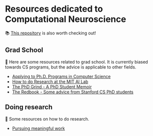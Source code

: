 # Resources dedicated to Computational Neuroscience
📚 [This repository](https://github.com/satpreetsingh/awesome-compneuro) is also worth checking out!

## Grad School
🏫 Here are some resources related to grad school. It is currently biased towards CS programs, but the advice is applicable to other fields. 

- [Applying to Ph.D. Programs in Computer Science](https://www.cs.cmu.edu/~harchol/gradschooltalk.pdf)
- [How to do Research at the MIT AI Lab](https://nn.cs.utexas.edu/advice/mit.ai-research.pdf)
- [The PhD Grind - A PhD Student Memoir](https://github.com/nguyen-td/resources-compneuro/blob/main/res/phd_grind.pdf)
- [The Redbook - Some advice from Stanford CS PhD students](https://github.com/nguyen-td/resources-compneuro/blob/main/res/theredbook.pdf)

## Doing research
🔬 Some resources on how to do research.

- [Pursuing meaningful work](https://github.com/nguyen-td/resources-compneuro/blob/main/res/Pursuing%20Meaningful%20Work.pdf) 



